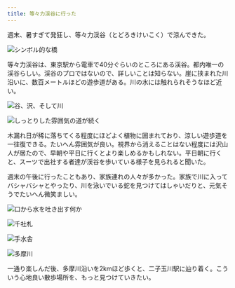 ```yaml
---
title: 等々力渓谷に行った
---
```

週末、暑すぎて発狂し、等々力渓谷（とどろきけいこく）で涼んできた。

![](https://lh6.googleusercontent.com/5Z3MTvk4x7GcPpRzT8qZ45bmmMaFiyyPOFHsC9nt2_KG8tMCFjntY23QV11nuGfqogH-kHuB8W_LZQILBVPVO12RUtzrKdzD7PN80XW1TvWTUaCHUbgSOvGPo3PFEO0p4q_gFx5aDziBRCTzKZg "シンボル的な橋")

等々力渓谷は、東京駅から電車で40分ぐらいのところにある渓谷。都内唯一の渓谷らしい。渓谷のプロではないので、詳しいことは知らない。崖に挟まれた川沿いに、数百メートルほどの遊歩道がある。川の水には触れられそうなほど近い。

![](https://lh5.googleusercontent.com/vG2Egj_th2WwV0qDd4otiTV1r4Uhl_lIO3v09hP_Ns0XwfIy3j6yI__tjnpv7KVtKXp6SDWUQh7XkiZhXZ37qVBeov3ocZgons07En6d9SVh_YX-Ky04nRuCJ0543En-6PmHX_78VgOgseFtD1o "谷、沢、そして川")

![](https://lh4.googleusercontent.com/JEKDI18dUVk9WS0Z2vZEHBNL5JhdKzpmXiwGEdJg0OOSAX4vgIp8Ce1laxCZSxjPiSMu_Xy3cptZT9HpeKdtzh6SyqrYT6gKHXJm-MSCxfcpZHa0O9WtJ_ewnhVumfCMR-uZSAPhEZ4nT6Hti8s "しっとりした雰囲気の道が続く")

木漏れ日が稀に落ちてくる程度にほどよく植物に囲まれており、涼しい遊歩道を一往復できる。たいへん雰囲気が良い。視界から消えることはない程度には沢山人が居たので、早朝や平日に行くとより楽しめるかもしれない。平日朝に行くと、スーツで出社する者達が渓谷を歩いている様子を見られると聞いた。

週末の午後に行ったこともあり、家族連れの人々が多かった。家族で川に入ってバシャバシャとやったり、川を泳いでいる蛇を見つけてはしゃいだりと、元気そうでたいへん微笑ましい。

![](https://lh6.googleusercontent.com/H1xPxOH_DBMzBE80SkQus_86XxkDH8-n0DYtYyEpTflDzXe9ffAw4bD7HqK7GtSqMqM1oDYRmqojNFQWhwtx00CaRaNkugwfEKjFM5YgsEGk5ZbbTZ1snSbdczg5z8dtTjXM057GDMcnfsi7q58 "口から水を吐き出す何か")

![](https://lh5.googleusercontent.com/y-9qqN15kPmh1J-SIsIrsOeOw_lD5W_A9eoy00mE07w4DSV9PavDTuDvaz5nYLDwMNdg8ojsMG_w5tDf5xOwkdlI8MdEnBHSEpWEalQU7yTlL6wukeJ0YAvaoFDQAafJNhP7AQWZ-86DBZcz71o "千社札")

![](https://lh3.googleusercontent.com/4HU58cUTmxRZAVouUgRh-AS1KHkMGZ9mN1N8LzU-GyJhqGYEMSVgoB8FiERixZq9fqsmmP_UUkyblXRumDecSQ_f9wybJQ-ByhnyFZ2KA-CjPoX-FR9fJE0asGwjnvsYLH7FUGdmrOmhLu97W0Q "手水舎")

![](https://lh6.googleusercontent.com/dArt6vk-xNgJs0mzOZJyTnrKgFvPrh9BwPrqqVLa97Fw8Cb8JbVV5DGNrkCWS4185wFhTy9EGCvtvaqbS-rQHK6ppd915clVDsKpm1p-xI-DYwS7kJtN1g7BMx9OHy7HFRuMDdQ-AJCVbN4C_gM "多摩川")

一通り楽しんだ後、多摩川沿いを2kmほど歩くと、二子玉川駅に辿り着く。こういう心地良い散歩場所を、もっと見つけていきたい。
